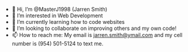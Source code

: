 - 👋 Hi, I’m @MasterJ1998 (Jarren Smith)
- 👀 I’m interested in Web Development
- 🌱 I’m currently learning how to code websites
- 💞️ I’m looking to collaborate on improving others and my own code!
- 📫 How to reach me: My email is jarren.smith@ymail.com and my cell number is (954) 501-5124 to text me.

<!---
MasterJ1998/MasterJ1998 is a ✨ special ✨ repository because its `README.md` (this file) appears on your GitHub profile.
You can click the Preview link to take a look at your changes.
--->
